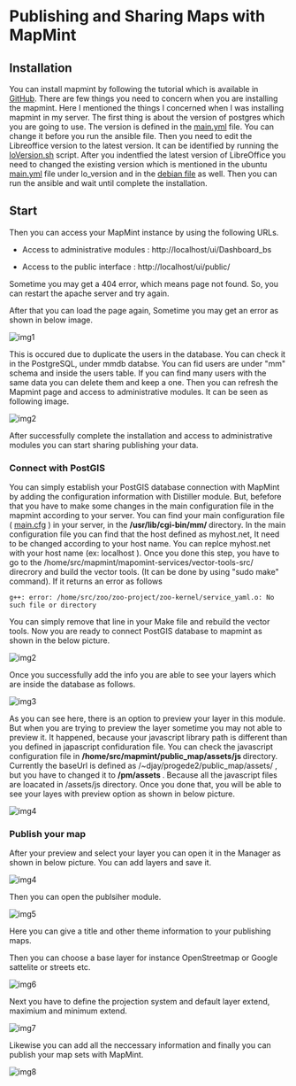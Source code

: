 # Publishing and Sharing Maps with MapMint 

## Installation 
You can install mapmint by following the tutorial which is available in [GitHub](http://mapmint.github.io/userguide-fr/en/introduction/installmapmint.html).
There are few things you need to concern when you are installing the mapmint. Here I mentioned the things I concerned when I was installing mapmint in my server. The first thing is about the version of postgres which you are going to use. The version is defined in the [main.yml](https://github.com/mapmint/ansible-roles/blob/master/ubuntu/dependencies/vars/main.yml) file. You can change it before you run the ansible file. Then you need to edit the Libreoffice version to the latest version. It can be identified by running the [loVersion.sh](https://github.com/mapmint/ansible-roles/tree/master/scripts) script. After you indentfied the latest version of LibreOffice you need to changed the existing version which is mentioned in the ubuntu [main.yml](https://github.com/mapmint/ansible-roles/blob/master/ubuntu/dependencies/vars/main.yml) file under lo_version and in the [debian file](https://github.com/mapmint/ansible-roles/blob/master/debian/dependencies/vars/main.yml) as well. Then you can run the ansible and wait until complete the installation. 

## Start 

Then you can access your MapMint instance by using the following URLs. 

 * Access to administrative modules : http://localhost/ui/Dashboard_bs

 * Access to the public interface : http://localhost/ui/public/

Sometime you may get a 404 error, which means page not found. So, you can restart the apache server and try again. 

After that you can load the page again, Sometime you may get an error as shown in below image. 

![img1](img/opening_error.png "Loading") 

This is occured due to duplicate the users in the database. You can check it in the PostgreSQL, under mmdb databse. You can fid users are under "mm" schema and inside the users table. If you can find many users with the same data you can delete them and keep a one. Then you can refresh the Mapmint page and access to administrative modules. It can be seen as following image. 

![img2](img/admin_modules.png "administrative modules") 

After successfully complete the installation and access to administrative modules you can start sharing publishing your data.

### Connect with PostGIS

You can simply establish your PostGIS database connection with MapMint by adding the configuration information with Distiller module. 
But, befefore that you have to make some changes in the main configuration file in the mapmint according to your server. You can find your main configuration file ( [main.cfg](main.cfg) ) in your server, in the <b> /usr/lib/cgi-bin/mm/ </b> directory. In the main configuration file you can find that the host defined as myhost.net, It need to be changed according to your host name. You can replce myhost.net with your host name (ex: localhost ). 
Once you done this step, you have to go to the /home/src/mapmint/mapomint-services/vector-tools-src/ direcrory and build the vector tools. (It can be done by using "sudo make" command). If it returns an error as follows 

`g++: error: /home/src/zoo/zoo-project/zoo-kernel/service_yaml.o: No such file or directory`

You can simply remove that line in your Make file and rebuild the vector tools. Now you are ready to connect PostGIS database to mapmint as shown in the below picture. 

![img2](img/postgisdb.png "postgisdb connection")

Once you successfully add the info you are able to see your layers which are inside the database as follows. 

![img3](img/PostGISdata.png "layers from postgisdb")

As you can see here, there is an option to preview your layer in this module. But when you are trying to preview the layer sometime you may not able to preview it. It happened, because your javascript library path is different than you defined in japascript confiduration file. 
You can check the javascript configuration file in <b> /home/src/mapmint/public_map/assets/js </b> directory. Currently the baseUrl is defined as /~djay/progede2/public_map/assets/ , but you have to changed it to <b> /pm/assets </b>. Because all the javascript files are loacated in /assets/js directory. 
Once you done that, you will be able to see your layes with preview option as shown in below picture. 

![img4](img/preview.png "preview the layer")

### Publish your map

After your preview and select your layer you can open it in the Manager as shown in below picture. You can add layers and save it. 

![img4](img/manager.png "Manager")

Then you can open the publsiher module. 

![img5](img/publish.png "publisher")

Here you can give a title and other theme information to your publishing maps. 

Then you can choose a base layer for instance OpenStreetmap or Google sattelite or streets etc.

![img6](img/baselayer.png "baselayer")

Next you have to define the projection system and default layer extend, maximium and minimum extend. 

![img7](img/info_extend.png "Layer extend")

Likewise you can add all the neccessary information and finally you can publish your map sets with MapMint. 

![img8](img/published.png "Published map")
